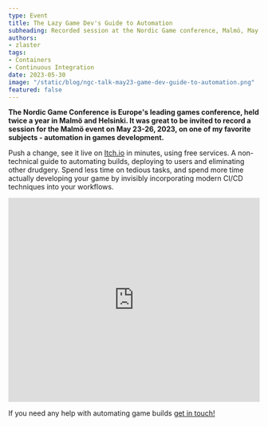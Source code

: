 ```yaml
---
type: Event
title: The Lazy Game Dev's Guide to Automation
subheading: Recorded session at the Nordic Game conference, Malmö, May 2023
authors:
- zlaster
tags:
- Containers
- Continuous Integration
date: 2023-05-30
image: "/static/blog/ngc-talk-may23-game-dev-guide-to-automation.png"
featured: false
---
```


**The Nordic Game Conference is Europe's leading games conference, held twice a year in Malmö and Helsinki. It was great to be invited to record a session for the Malmö event on May 23-26, 2023, on one of my favorite subjects - automation in games development.**

Push a change, see it live on [Itch.io](http://itch.io/) in minutes, using free services. A non-technical guide to automating builds, deploying to users and eliminating other drudgery. Spend less time on tedious tasks, and spend more time actually developing your game by invisibly incorporating modern CI/CD techniques into your workflows.

<iframe width="100%" height="410" src="https://www.youtube.com/embed/ENUW04uvuUY" title="YouTube video player" frameborder="0" allow="accelerometer; autoplay; clipboard-write; encrypted-media; gyroscope; picture-in-picture; web-share" allowfullscreen></iframe>

If you need any help with automating game builds [get in touch!](https://verifa.io/contact/)
